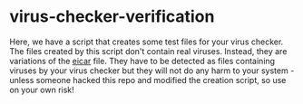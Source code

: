 virus-checker-verification
==========================

Here, we have a script that creates some test files for your virus checker.
The files created by this script don't contain real viruses. Instead, they
are variations of the [eicar](https://www.eicar.org) file. They have to
be detected as files containing viruses by your virus checker but they
will not do any harm to your system - unless someone hacked this repo
and modified the creation script, so use on your own risk!




